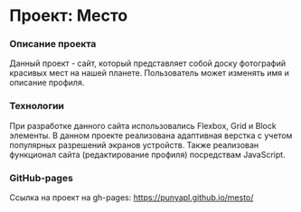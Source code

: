 # Проект: Место

### Описание проекта
Данный проект - сайт, который представляет собой доску фотографий красивых мест на нашей планете. Пользователь может изменять имя и описание профиля.

### Технологии
При разработке данного сайта использовались Flexbox, Grid и Block элементы.
В данном проекте реализована адаптивная верстка с учетом популярных разрешений экранов устройств.
Также реализован функционал сайта (редактирование профиля) посредствам JavaScript.

### GitHub-pages
Ссылка на проект на gh-pages: https://punyapl.github.io/mesto/
